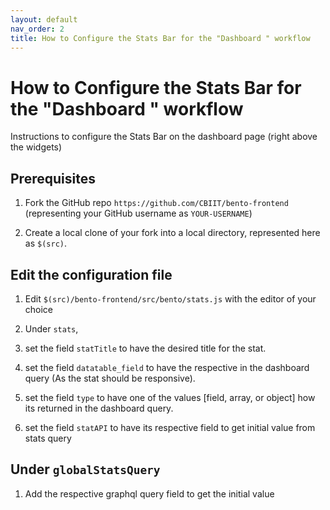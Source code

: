 ```yaml
---
layout: default
nav_order: 2
title: How to Configure the Stats Bar for the "Dashboard " workflow
---
```


# How to Configure the Stats Bar for the "Dashboard " workflow

Instructions to configure the Stats Bar on the dashboard page (right above the widgets)

## Prerequisites

1. Fork the GitHub repo `https://github.com/CBIIT/bento-frontend` (representing your GitHub username as `YOUR-USERNAME`)

2. Create a local clone of your fork into a local directory, represented here as `$(src)`.

## Edit the configuration file

1. Edit `$(src)/bento-frontend/src/bento/stats.js` with the editor of your choice

2. Under `stats`,

3. set the field `statTitle` to have the desired title for the stat.

4. set the field `datatable_field` to have the respective in the dashboard query (As the stat should be responsive).

5. set the field `type` to have one of the values [field, array, or object] how its returned in the dashboard query.

6. set the field `statAPI` to have its respective field to get initial value from stats query

## Under `globalStatsQuery`
1. Add the respective graphql query field to get the initial value
